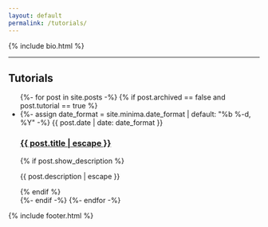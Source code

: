 ```yaml
---
layout: default
permalink: /tutorials/
---
```


{% include bio.html %}

<hr>

<div class="text-center mt-4 mb-20">

  <h2>Tutorials</h2>

  <ul class="list-none pl-0 mb-8">
    {%- for post in site.posts -%}
    {% if post.archived == false and post.tutorial == true %}
    <li class="info-box m-2 p-2">
      {%- assign date_format = site.minima.date_format | default: "%b %-d, %Y" -%}
      <span class="text-xs">{{ post.date | date: date_format }}</span>
      <h3>
        <a href="{{ post.url | relative_url }}">
          {{ post.title | escape }}
        </a>
      </h3>
      {% if post.show_description %}
        <div>
          <p>
            {{ post.description | escape }}
          </p>
        </div>
      {% endif %}
    </li>
    {%- endif -%}
    {%- endfor -%}
  </ul>

</div>

{% include footer.html %}

